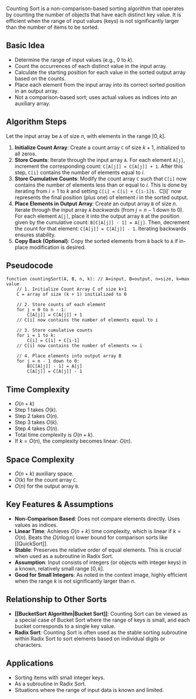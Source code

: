 Counting Sort is a non-comparison-based sorting algorithm that operates by counting the number of objects that have each distinct key value. It is efficient when the range of input values (keys) is not significantly larger than the number of items to be sorted.

## Basic Idea

- Determine the range of input values (e.g., 0 to $k$).
- Count the occurrences of each distinct value in the input array.
- Calculate the starting position for each value in the sorted output array based on the counts.
- Place each element from the input array into its correct sorted position in an output array.
- Not a comparison-based sort; uses actual values as indices into an auxiliary array.

## Algorithm Steps

Let the input array be `A` of size $n$, with elements in the range $[0, k]$.

1.  **Initialize Count Array**: Create a count array `C` of size $k+1$, initialized to all zeros.
2.  **Store Counts**: Iterate through the input array `A`. For each element `A[j]`, increment the corresponding count: `C[A[j]] = C[A[j]] + 1`. After this step, `C[i]` contains the number of elements equal to $i$.
3.  **Store Cumulative Counts**: Modify the count array `C` such that `C[i]` now contains the number of elements less than or equal to $i$. This is done by iterating from $i=1$ to $k$ and setting `C[i] = C[i] + C[i-1]$. `C[i]` now represents the final position (plus one) of element $i$ in the sorted output.
4.  **Place Elements in Output Array**: Create an output array `B` of size $n$. Iterate through the input array `A` *backwards* (from $j=n-1$ down to 0). For each element `A[j]`, place it into the output array `B` at the position given by the cumulative count: `B[C[A[j]] - 1] = A[j]`. Then, decrement the count for that element: `C[A[j]] = C[A[j]] - 1`. Iterating backwards ensures stability.
5.  **Copy Back (Optional)**: Copy the sorted elements from `B` back to `A` if in-place modification is desired.

## Pseudocode

```
function countingSort(A, B, n, k): // A=input, B=output, n=size, k=max value
    // 1. Initialize Count Array C of size k+1
    C = array of size (k + 1) initialized to 0
    
    // 2. Store counts of each element
    for j = 0 to n - 1:
        C[A[j]] = C[A[j]] + 1
    // C[i] now contains the number of elements equal to i
    
    // 3. Store cumulative counts
    for i = 1 to k:
        C[i] = C[i] + C[i-1]
    // C[i] now contains the number of elements <= i
    
    // 4. Place elements into output array B
    for j = n - 1 down to 0:
        B[C[A[j]] - 1] = A[j]
        C[A[j]] = C[A[j]] - 1
```

## Time Complexity

- $O(n+k)$
- Step 1 takes $O(k)$.
- Step 2 takes $O(n)$.
- Step 3 takes $O(k)$.
- Step 4 takes $O(n)$.
- Total time complexity is $O(n+k)$.
- If $k = O(n)$, the complexity becomes linear: $O(n)$.

## Space Complexity

- $O(n+k)$ auxiliary space.
- $O(k)$ for the count array `C`.
- $O(n)$ for the output array `B`.

## Key Features & Assumptions

- **Non-Comparison Based**: Does not compare elements directly. Uses values as indices.
- **Linear Time**: Achieves $O(n+k)$ time complexity, which is linear if $k=O(n)$. Beats the $\Omega(n \log n)$ lower bound for comparison sorts like [[QuickSort]].
- **Stable**: Preserves the relative order of equal elements. This is crucial when used as a subroutine in Radix Sort.
- **Assumption**: Input consists of integers (or objects with integer keys) in a known, relatively small range $[0, k]$.
- **Good for Small Integers**: As noted in the context image, highly efficient when the range $k$ is not significantly larger than $n$.

## Relationship to Other Sorts

- **[[BucketSort Algorithm|Bucket Sort]]**: Counting Sort can be viewed as a special case of Bucket Sort where the range of keys is small, and each bucket corresponds to a single key value.
- **Radix Sort**: Counting Sort is often used as the stable sorting subroutine within Radix Sort to sort elements based on individual digits or characters.

## Applications

- Sorting items with small integer keys.
- As a subroutine in Radix Sort.
- Situations where the range of input data is known and limited.

